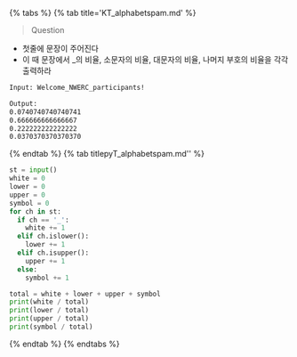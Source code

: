 {% tabs %}
{% tab title='KT_alphabetspam.md' %}

> Question

* 첫줄에 문장이 주어진다
* 이 때 문장에서 _의 비율, 소문자의 비율, 대문자의 비율, 나머지 부호의 비율을 각각 출력하라

```txt
Input: Welcome_NWERC_participants!

Output:
0.0740740740740741
0.666666666666667
0.222222222222222
0.0370370370370370
```

{% endtab %}
{% tab titlepyT_alphabetspam.md'' %}

```py
st = input()
white = 0
lower = 0
upper = 0
symbol = 0
for ch in st:
  if ch == '_':
    white += 1
  elif ch.islower():
    lower += 1
  elif ch.isupper():
    upper += 1
  else:
    symbol += 1

total = white + lower + upper + symbol
print(white / total)
print(lower / total)
print(upper / total)
print(symbol / total)
```

{% endtab %}
{% endtabs %}
